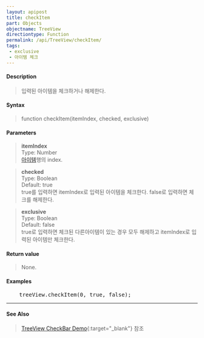 ```yaml
---
layout: apipost
title: checkItem
part: Objects
objectname: TreeView
directiontype: Function
permalink: /api/TreeView/checkItem/
tags:
 - exclusive
 - 아이템 체크
---
```



#### Description

> 입력된 아이템을 체크하거나 해제한다.

#### Syntax

> function checkItem(itemIndex, checked, exclusive)

#### Parameters

> **itemIndex**  
> Type: Number  
> [아이템](/api/features/Grid%20Item/)행의 index.  

> **checked**  
> Type: Boolean  
> Default: true  
> true를 입력하면 itemIndex로 입력된 아이템을 체크한다. false로 입력하면 체크를 해제한다.  

> **exclusive**  
> Type: Boolean  
> Default: false  
> true로 입력하면 체크된 다른아이템이 있는 경우 모두 해제하고 itemIndex로 입력된 아이템만 체크한다.  

#### Return value

> None.  

#### Examples 

<pre class="prettyprint">
    treeView.checkItem(0, true, false);    
</pre>

---

#### See Also

> [TreeView CheckBar Demo](http://demo.realgrid.net/Demo/TreeCheckBar){:target="_blank"} 참조    
